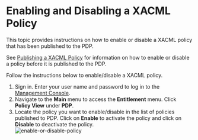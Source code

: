 # Enabling and Disabling a XACML Policy

This topic provides instructions on how to enable or disable a XACML
policy that has been published to the PDP.

See [Publishing a XACML Policy](../../learn/publishing-a-xacml-policy) for
information on how to enable or disable a policy before it is published
to the PDP.

Follow the instructions below to enable/disable a XACML policy.

1.  Sign in. Enter your user name and password to log in to the
    [Management Console](../../setup/getting-started-with-the-management-console).
2.  Navigate to the **Main** menu to access the **Entitlement** menu.
    Click **Policy View** under **PDP**.
3.  Locate the policy you want to enable/disable in the list of policies
    published to PDP. Click on **Enable** to activate the policy and
    click on **Disable** to deactivate the policy.  
    ![enable-or-disable-policy](../../assets/img/tutorials/enable-or-disable-policy.png)  
      
